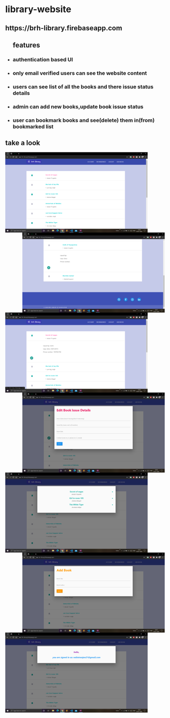 # library-website

<h2>https://brh-library.firebaseapp.com</h2>
<ul><h2>features</h2>
  <li><h3>authentication based UI</h3></li>
  <li><h3>only email verified users can see the website content</h3></li>
  <li><h3>users can see list of all the books and there issue status details</h3></li>
  <li><h3>admin can add new books,update book issue status</h3></li>
  <li><h3>user can bookmark books and see(delete) them in(from) bookmarked list</h3></li>
</ul>


<h2>take a look</h2>
<img align="left" src="images/Screenshot%20(96).png" width="450">
<img align="right" src="images/Screenshot%20(103).png" width="450">
<img align="left" src="images/Screenshot%20(97).png" width="450">
<img align="right" src="images/Screenshot%20(98).png" width="450">
<img align="left" src="images/Screenshot%20(99).png" width="450">
<img align="right" src="images/Screenshot%20(100).png" width="450">
<img align="left" src="images/Screenshot%20(101).png" width="450">
